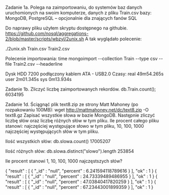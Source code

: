 Zadanie 1a.
Polega na zaimportowaniu, do systemów baz danych uruchomionych na swoim komputerze, danych z pliku Train.csv bazy:
MongoDB, PostgreSQL – opcjonalnie dla znających fanów SQL

Do naprawy pliku użyłem skryptu dostępnego na githubie. 
https://github.com/nosql/aggregations-2/blob/master/scripts/wbzyl/2unix.sh
A tak wyglądało polecenie:

./2unix.sh Train.csv Train2.csv 

Polecenie importowania:
time mongoimport --collection Train --type csv --file Train2.csv --headerline

Dysk HDD 7200 podłączony kablem ATA - USB2.0
Czasy:
real 49m54.265s
user 2m01.345s
sys 0m13.934s


Zadanie 1b.
Zliczyć liczbę zaimportowanych rekordów.
db.Train.count();     6034195


Zadanie 1d. Ściągnąć plik text8.zip ze strony Matt Mahoney (po rozpakowaniu 100MB):
wget http://mattmahoney.net/dc/text8.zip -O text8.gz
Zapisać wszystkie słowa w bazie MongoDB. Następnie zliczyć liczbę słów oraz liczbę różnych słów w tym pliku.
Ile procent całego pliku stanowi: najczęściej występujące słowo w tym pliku, 10, 100, 1000 najczęściej
występujących słów w tym pliku. 

Ilość wszystkich słów:
db.slowa.count()      17005207

Ilość różnych słów:         db.slowa.distinct("slowo").length
253854

Ile procent stanowi 1, 10, 100, 1000 najczęstszych słów?

{
  "result" : [
    {
      "_id" : "null",
      "percent" : 6.241594118789616
    }
  ],
  "ok" : 1
}
{
  "result" : [
    {
      "_id" : "null",
      "percent" : 24.73339489486955
    }
  ],
  "ok" : 1
}
{
  "result" : [
    {
      "_id" : "null",
      "percent" : 47.03840417820259
    }
  ],
  "ok" : 1
}
{
  "result" : [
    {
      "_id" : "null",
      "percent" : 67.23443001899359
    }
  ],
  "ok" : 1
}
